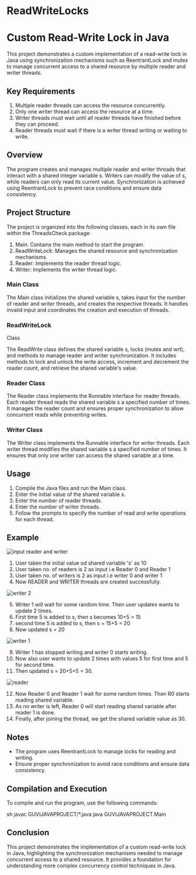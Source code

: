 # ReadWriteLocks

# Custom Read-Write Lock in Java

This project demonstrates a custom implementation of a read-write lock in Java using synchronization mechanisms such as ReentrantLock and mutex to manage concurrent access to a shared resource by multiple reader and writer threads.

## Key Requirements

1. Multiple reader threads can access the resource concurrently.
2. Only one writer thread can access the resource at a time.
3. Writer threads must wait until all reader threads have finished before they can proceed.
4. Reader threads must wait if there is a writer thread writing or waiting to write.

## Overview

The program creates and manages multiple reader and writer threads that interact with a shared integer variable s. Writers can modify the value of s, while readers can only read its current value. Synchronization is achieved using ReentrantLock to prevent race conditions and ensure data consistency.

## Project Structure

The project is organized into the following classes, each in its own file within the ThreadsCheck package:

1. Main: Contains the main method to start the program.
2. ReadWriteLock: Manages the shared resource and synchronization mechanisms.
3. Reader: Implements the reader thread logic.
4. Writer: Implements the writer thread logic.

### Main Class

The Main class initializes the shared variable s, takes input for the number of reader and writer threads, and creates the respective threads. It handles invalid input and coordinates the creation and execution of threads.

### ReadWriteLock
 Class

The ReadWrite class defines the shared variable s, locks (mutex and wrt), and methods to manage reader and writer synchronization. It includes methods to lock and unlock the write access, increment and decrement the reader count, and retrieve the shared variable's value.

### Reader Class

The Reader class implements the Runnable interface for reader threads. Each reader thread reads the shared variable s a specified number of times. It manages the reader count and ensures proper synchronization to allow concurrent reads while preventing writes.

### Writer Class

The Writer class implements the Runnable interface for writer threads. Each writer thread modifies the shared variable s a specified number of times. It ensures that only one writer can access the shared variable at a time.

## Usage

1. Compile the Java files and run the Main class.
2. Enter the initial value of the shared variable s.
3. Enter the number of reader threads.
4. Enter the number of writer threads.
5. Follow the prompts to specify the number of read and write operations for each thread.

## Example

![input reader and writer](https://github.com/udaarbhavana/ReadWriteLocks/assets/118459224/2a6fbbc9-689e-4c73-878f-f5a6df230135)

1. User taken the initial value od shared variable 's' as 10
2. User taken no. of readers is 2 as input i.e Reader 0 and Reader 1
3. User taken no. of writers is 2 as input i.e writer 0 and writer 1
4. Now READER and WRITER threads are created successfully.

![writer 2](https://github.com/udaarbhavana/ReadWriteLocks/assets/118459224/d1746b59-4bd1-48a3-8947-ef4f81b32138)

5. Writer 1 will wait for some random time. Then user updates wants to update 2 times.
6. First time 5 is added to s, then s becomes 10+5 = 15
7. second time 5 is added to s, then s = 15+5 = 20
8. Now updated s = 20

![writer 1](https://github.com/udaarbhavana/ReadWriteLocks/assets/118459224/de07758b-e86a-4dac-bf3b-f620c59b6939)

9. Writer 1 has stopped writing and writer 0 starts writing.
10. Now also user wants to update 2 times with values 5 for first time and 5 for second time.
11. Then updated s = 20+5+5 = 30.

![reader](https://github.com/udaarbhavana/ReadWriteLocks/assets/118459224/f1045760-13c7-4e1e-a6ac-7b879a24af08)

12. Now Reader 0 and Reader 1 wait for some random times. Then R0 starts reading shared variable.
13. As no writer is left, Reader 0 will start reading shared variable after reader 1 is done.
14. Finally, after joining the thread, we get the shared variable value as 30.


## Notes

- The program uses ReentrantLock to manage locks for reading and writing.
- Ensure proper synchronization to avoid race conditions and ensure data consistency.

## Compilation and Execution

To compile and run the program, use the following commands:

sh
javac GUVIJAVAPROJECT/*.java
java GUVIJAVAPROJECT.Main


## Conclusion

This project demonstrates the implementation of a custom read-write lock in Java, highlighting the synchronization mechanisms needed to manage concurrent access to a shared resource. It provides a foundation for understanding more complex concurrency control techniques in Java.
